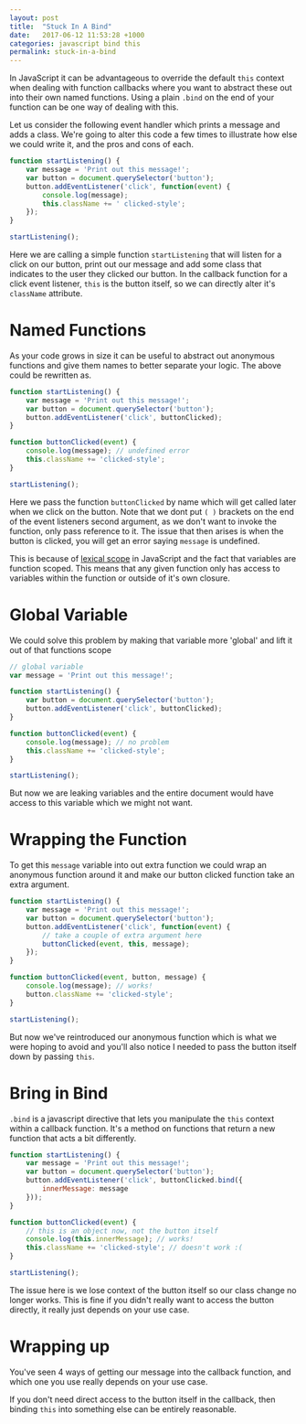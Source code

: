 ```yaml
---
layout: post
title:  "Stuck In A Bind"
date:   2017-06-12 11:53:28 +1000
categories: javascript bind this
permalink: stuck-in-a-bind
---
```

In JavaScript it can be advantageous to override the default `this` context when dealing with function callbacks where you want to abstract these out into their own named functions. Using a plain `.bind` on the end of your function can be one way of dealing with this. 

Let us consider the following event handler which prints a message and adds a class. We're going to alter this code a few times to illustrate how else we could write it, and the pros and cons of each.

```javascript
function startListening() {
    var message = 'Print out this message!';
    var button = document.querySelector('button');
    button.addEventListener('click', function(event) {
        console.log(message);
        this.className += ' clicked-style';
    });
}

startListening();
```

Here we are calling a simple function `startListening` that will listen for a click on our button, print out our message and add some class that indicates to the user they clicked our button. In the callback function for a click event listener, `this` is the button itself, so we can directly alter it's `className` attribute.

# Named Functions
As your code grows in size it can be useful to abstract out anonymous functions and give them names to better separate your logic. The above could be rewritten as.

```javascript
function startListening() {
    var message = 'Print out this message!';
    var button = document.querySelector('button');
    button.addEventListener('click', buttonClicked);
}

function buttonClicked(event) {
    console.log(message); // undefined error
    this.className += 'clicked-style';
}

startListening();
```

Here we pass the function `buttonClicked` by name which will get called later when we click on the button.  Note that we dont put `( )` brackets on the end of the event listeners second argument, as we don't want to invoke the function, only pass reference to it. The issue that then arises is when the button is clicked, you will get an error saying `message` is undefined.

This is because of [lexical scope](https://developer.mozilla.org/en/docs/Web/JavaScript/Closures#Lexical_scoping) in JavaScript and the fact that variables are function scoped. This means that any given function only has access to variables within the function or outside of it's own closure.

# Global Variable
We could solve this problem by making that variable more 'global' and lift it out of that functions scope

```javascript
// global variable
var message = 'Print out this message!';

function startListening() {
    var button = document.querySelector('button');
    button.addEventListener('click', buttonClicked);
}

function buttonClicked(event) {
    console.log(message); // no problem
    this.className += 'clicked-style';
}

startListening();
```

But now we are leaking variables and the entire document would have access to this variable which we might not want.

# Wrapping the Function
To get this `message` variable into out extra function we could wrap an anonymous function around it and make our button clicked function take an extra argument.

```javascript
function startListening() {
    var message = 'Print out this message!';
    var button = document.querySelector('button');
    button.addEventListener('click', function(event) {
        // take a couple of extra argument here
        buttonClicked(event, this, message);
    });
}

function buttonClicked(event, button, message) {
    console.log(message); // works!
    button.className += 'clicked-style';
}

startListening();
```

But now we've reintroduced our anonymous function which is what we were hoping to avoid and you'll also notice I needed to pass the button itself down by passing `this`.

# Bring in Bind
`.bind` is a javascript directive that lets you manipulate the `this` context within a callback function. It's a method on functions that return a new function that acts a bit differently.

```javascript
function startListening() {
    var message = 'Print out this message!';
    var button = document.querySelector('button');
    button.addEventListener('click', buttonClicked.bind({
        innerMessage: message
    }));
}

function buttonClicked(event) {
    // this is an object now, not the button itself
    console.log(this.innerMessage); // works!
    this.className += 'clicked-style'; // doesn't work :(
}

startListening();
```

The issue here is we lose context of the button itself so our class change no longer works. This is fine if you didn't really want to access the button directly, it really just depends on your use case.

# Wrapping up
You've seen 4 ways of getting our message into the callback function, and which one you use really depends on your use case. 

If you don't need direct access to the button itself in the callback, then binding `this` into something else can be entirely reasonable.